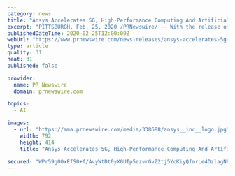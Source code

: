 ```yaml
---
category: news
title: "Ansys Accelerates 5G, High-Performance Computing And Artificial Intelligence Design"
excerpt: "PITTSBURGH, Feb. 25, 2020 /PRNewswire/ -- With the release of Ansys ® RaptorH™, Ansys (NASDAQ: ANSS) will empower engineers to accelerate and improve 5G, three-dimensional integrated circuit (3D-IC) and radio-frequency integrated circuit design workflows for innovations like smart devices,"
publishedDateTime: 2020-02-25T12:00:00Z
webUrl: "https://www.prnewswire.com/news-releases/ansys-accelerates-5g-high-performance-computing-and-artificial-intelligence-design-301010338.html"
type: article
quality: 31
heat: 31
published: false

provider:
  name: PR Newswire
  domain: prnewswire.com

topics:
  - AI

images:
  - url: "https://mma.prnewswire.com/media/338688/ansys__inc__logo.jpg?p=facebook"
    width: 792
    height: 414
    title: "Ansys Accelerates 5G, High-Performance Computing And Artificial Intelligence Design"

secured: "WPr59gO0xEfS0+f/AvyWtDt0yX0UIp5ezvrGvZ2tj5YcKiyQfmrLe4DzlagNBfwzQbSQ4kq0z5jYX5dcgDmgAoP5AgixU25raGbjkk0Z7PJ/DTjvfACtB8jjsP1guhA/m0nM5qMRu0X6oEXge1iiyW5vBcXKOBXR5yO4yJT9NeBRL70fWlIuHfasQI8LglSu1/P+bedv47Sm3RBdVXTO1cr5W4WJ95Ly+TinNYU43CgKMjsNB8u1kRaoozKw3gkpo+PjnkrEptGYMUCcjeq8PbPPDd7QzWC+lKeGawPpG431J5utUx3x+EzBHHLZSlFM;eqTAowEcHErGEr+lXtdHTw=="
---
```



